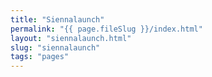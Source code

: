 ```yaml
---
title: "Siennalaunch"
permalink: "{{ page.fileSlug }}/index.html"
layout: "siennalaunch.html"
slug: "siennalaunch"
tags: "pages"
---
```



